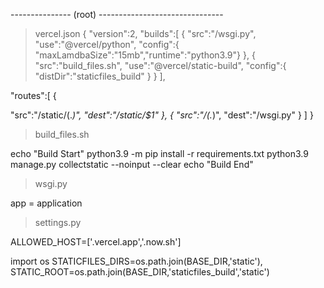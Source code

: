 --------------- (root) -------------------------------
>vercel.json 
{
"version":2,
"builds":[
{
"src":"<root>/wsgi.py",
"use":"@vercel/python",
"config":{ "maxLamdbaSize":"15mb","runtime":"python3.9"}
},
{
"src":"build_files.sh",
"use":"@vercel/static-build",
"config":{
"distDir":"staticfiles_build"
}
}
],

"routes":[
{

"src":"/static/(.*)",
"dest":"/static/$1"
},
{
"src":"/(.*)",
"dest":"<root>/wsgi.py"
}
]
}




>build_files.sh

echo "Build Start"
python3.9 -m pip install -r requirements.txt
python3.9 manage.py collectstatic --noinput --clear
echo "Build End"


>wsgi.py

app = application


>settings.py

ALLOWED_HOST=['.vercel.app','.now.sh']

import os
STATICFILES_DIRS=os.path.join(BASE_DIR,'static'),
STATIC_ROOT=os.path.join(BASE_DIR,'staticfiles_build','static')

